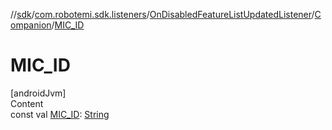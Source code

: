 //[sdk](../../../../index.md)/[com.robotemi.sdk.listeners](../../index.md)/[OnDisabledFeatureListUpdatedListener](../index.md)/[Companion](index.md)/[MIC_ID](-m-i-c_-i-d.md)



# MIC_ID  
[androidJvm]  
Content  
const val [MIC_ID](-m-i-c_-i-d.md): [String](https://kotlinlang.org/api/latest/jvm/stdlib/kotlin/-string/index.html)  



